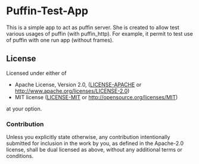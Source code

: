 # Puffin-Test-App
This is a simple app to act as puffin server. She is created to allow test various usages of puffin (with puffin_http).
For example, it permit to test use of puffin with one run app (without frames).

## License

Licensed under either of

* Apache License, Version 2.0, ([LICENSE-APACHE](LICENSE-APACHE) or <http://www.apache.org/licenses/LICENSE-2.0>)
* MIT license ([LICENSE-MIT](LICENSE-MIT) or <http://opensource.org/licenses/MIT>)

at your option.

### Contribution

Unless you explicitly state otherwise, any contribution intentionally submitted for inclusion in the work by you, as defined in the Apache-2.0 license, shall be dual licensed as above, without any additional terms or conditions.
